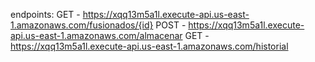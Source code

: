 endpoints:
  GET - https://xqq13m5a1l.execute-api.us-east-1.amazonaws.com/fusionados/{id}
  POST - https://xqq13m5a1l.execute-api.us-east-1.amazonaws.com/almacenar
  GET - https://xqq13m5a1l.execute-api.us-east-1.amazonaws.com/historial